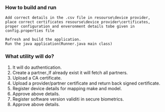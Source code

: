 ### How to build and run

	Add correct details in the .csv file in resourse\device provider,
	place correct certificates resourse\device provider\certificates,
	proper configuration and enveronment details tobe given in config.properties file

	Refresh and build the application.
	Run the java application(Runner.java main class)

### What utility will do?

1.  It will do authentication.
2.	Create a partner.,If already exist it will fetch all partners.
3.	Upload a CA certificate.
4.	Upload a provider/partner certificate and return back signed certificate.
5.	Register device details for mapping make and model.
6.	Approve above details.
7.	Register software version validiti in secure biometrics.
8.	Approve above details.
